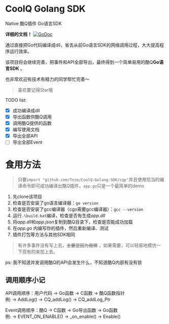 # CoolQ Golang SDK
Native 酷Q插件 Go语言SDK  

**详细的文档！** [![GoDoc](https://godoc.org/github.com/Tnze/CoolQ-Golang-SDK/cqp?status.svg)](https://godoc.org/github.com/Tnze/CoolQ-Golang-SDK/cqp)  

通过直接把Go代码编译成dll，省去从前Go语言SDK的网络调用过程，大大提高程序运行效率。

该项目将会继续完善，把事件和API全部导出，最终得到一个简单易用的酷Q**Go语言SDK** 。

也非常欢迎有技术有精力的同学帮忙完善～

> 喜欢要记得Star哦

TODO list:
- [x] 成功编译成dll
- [x] 导出函数供酷Q调用
- [x] 调用酷Q提供的函数
- [X] 编写使用文档
- [x] 导出全部API
- [ ] 导出全部Event

# 食用方法

> 只要`import "github.com/Tnze/CoolQ-Golang-SDK/cqp"`并且使用恰当的编译命令即可成功编译出酷Q插件，`app.go`只是一个最简单的demo

1. 先clone该项目
2. 检查是否安装了go语言编译器：`go version`
3. 检查是否安装了gcc编译器（cgo需要gcc编译器）：`gcc --version`
4. 运行`.\build.bat`编译，检查是否有生成*app.dll*
5. 将*app.dll*和*app.json*复制到酷Q目录下，检查是否能成功加载
6. 在*app.go* 内编写你的插件，然后重新编译、测试
7. 插件打包等方法与其他SDK相同
> 有许多事件没有写上去，~~主要是因为我懒~~ ，如果需要，可以轻易地模仿一下现有的来加上去。

ps: 我不知道并发调用酷Q的API会发生什么，不知道酷Q内部有没有锁

## 调用顺序小记

API调用顺序：用户代码 -> Go函数 -> C函数 -> 酷Q函数指针  
例:           -> AddLog() -> CQ_addLog() -> CQ_addLog_Ptr

Event调用顺序：酷Q -> C函数 -> Go导出函数 -> Go函数  
例:           -> EVENT_ON_ENABLE() -> _on_enable() -> Enable()